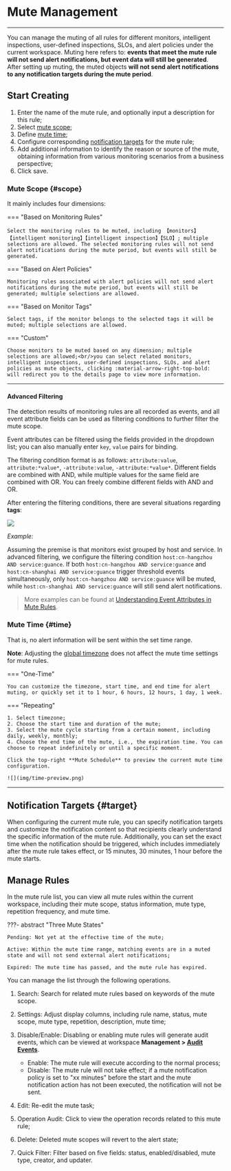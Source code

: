 # Mute Management
---

You can manage the muting of all rules for different monitors, intelligent inspections, user-defined inspections, SLOs, and alert policies under the current workspace. Muting here refers to: **events that meet the mute rule will not send alert notifications, but event data will still be generated**. After setting up muting, the muted objects **will not send alert notifications to any notification targets during the mute period**.


## Start Creating

1. Enter the name of the mute rule, and optionally input a description for this rule;
2. Select [mute scope](#scope);
3. Define [mute time](#time);
4. Configure corresponding [notification targets](#target) for the mute rule;
5. Add additional information to identify the reason or source of the mute, obtaining information from various monitoring scenarios from a business perspective;
6. Click save.

### Mute Scope {#scope}

It mainly includes four dimensions:

<div class="grid" markdown>

=== "Based on Monitoring Rules"

    Select the monitoring rules to be muted, including 【monitors】【intelligent monitoring】【intelligent inspection】【SLO】; multiple selections are allowed. The selected monitoring rules will not send alert notifications during the mute period, but events will still be generated.

=== "Based on Alert Policies"

    Monitoring rules associated with alert policies will not send alert notifications during the mute period, but events will still be generated; multiple selections are allowed.

=== "Based on Monitor Tags"

    Select tags, if the monitor belongs to the selected tags it will be muted; multiple selections are allowed.

=== "Custom"

    Choose monitors to be muted based on any dimension; multiple selections are allowed;<br/>you can select related monitors, intelligent inspections, user-defined inspections, SLOs, and alert policies as mute objects, clicking :material-arrow-right-top-bold: will redirect you to the details page to view more information.

</div>

---

#### Advanced Filtering

The detection results of monitoring rules are all recorded as events, and all event attribute fields can be used as filtering conditions to further filter the mute scope.

Event attributes can be filtered using the fields provided in the dropdown list; you can also manually enter `key`, `value` pairs for binding.

The filtering condition format is as follows: `attribute:value`, `attribute:*value*`, `-attribute:value`, `-attribute:*value*`. Different fields are combined with AND, while multiple values for the same field are combined with OR. You can freely combine different fields with AND and OR.

After entering the filtering conditions, there are several situations regarding **tags**:

![](img/logic.png)

*Example:*

Assuming the premise is that monitors exist grouped by host and service. In advanced filtering, we configure the filtering condition `host:cn-hangzhou AND service:guance`. If both `host:cn-hangzhou AND service:guance` and `host:cn-shanghai AND service:guance` trigger threshold events simultaneously, only `host:cn-hangzhou AND service:guance` will be muted, while `host:cn-shanghai AND service:guance` will still send alert notifications.

> More examples can be found at [Understanding Event Attributes in Mute Rules](./faq.md).


### Mute Time {#time}

That is, no alert information will be sent within the set time range.

**Note**: Adjusting the [global timezone](../management/index.md#zone) does not affect the mute time settings for mute rules.

<div class="grid" markdown>

=== "One-Time"

    You can customize the timezone, start time, and end time for alert muting, or quickly set it to 1 hour, 6 hours, 12 hours, 1 day, 1 week.

=== "Repeating"

    1. Select timezone;
    2. Choose the start time and duration of the mute;
    3. Select the mute cycle starting from a certain moment, including daily, weekly, monthly;
    4. Choose the end time of the mute, i.e., the expiration time. You can choose to repeat indefinitely or until a specific moment.

    Click the top-right **Mute Schedule** to preview the current mute time configuration.

    ![](img/time-preview.png)

</div>

---

## Notification Targets {#target}

When configuring the current mute rule, you can specify notification targets and customize the notification content so that recipients clearly understand the specific information of the mute rule. Additionally, you can set the exact time when the notification should be triggered, which includes immediately after the mute rule takes effect, or 15 minutes, 30 minutes, 1 hour before the mute starts.

## Manage Rules

In the mute rule list, you can view all mute rules within the current workspace, including their mute scope, status information, mute type, repetition frequency, and mute time.

???- abstract "Three Mute States"

    Pending: Not yet at the effective time of the mute;

    Active: Within the mute time range, matching events are in a muted state and will not send external alert notifications;

    Expired: The mute time has passed, and the mute rule has expired.

You can manage the list through the following operations.

1. Search: Search for related mute rules based on keywords of the mute scope.
2. Settings: Adjust display columns, including rule name, status, mute scope, mute type, repetition, description, mute time;
3. Disable/Enable: Disabling or enabling mute rules will generate audit events, which can be viewed at workspace **Management > [Audit Events](../management/operation-audit.md)**.

    - Enable: The mute rule will execute according to the normal process;
    - Disable: The mute rule will not take effect; if a mute notification policy is set to "xx minutes" before the start and the mute notification action has not been executed, the notification will not be sent.

4. Edit: Re-edit the mute task;
5. Operation Audit: Click to view the operation records related to this mute rule;
6. Delete: Deleted mute scopes will revert to the alert state;

7. Quick Filter: Filter based on five fields: status, enabled/disabled, mute type, creator, and updater.